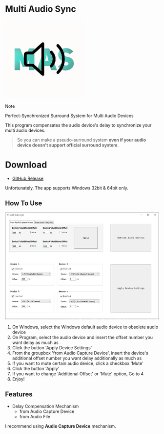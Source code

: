 # Multi Audio Sync
![mas](https://github.com/MineEric64/MultiAudioSync/blob/main/docs/mas.png?raw=true)
 > [!NOTE]
 > Perfect-Synchronized Surround System for Multi Audio Devices

This program compensates the audio device's delay to synchronize your multi audio devices.
> So you can make a pseudo-surround system **even if your audio device doesn't support official surround system.**

# Download
- [GitHub Release](https://github.com/MineEric64/MultiAudioSync/releases/download/v1.0.5/MultiAudioSync.v1.0.5.x64.zip)

Unfortunately, The app supports Windows 32bit & 64bit only.

## How To Use
![image1](https://github.com/MineEric64/MultiAudioSync/blob/main/docs/image1.jpg?raw=true)

1. On Windows, select the Windows default audio device to obsolete audio device
2. On Program, select the audio device and insert the offset number you want delay as much as
3. Click the button 'Apply Device Settings'
4. From the groupbox 'from Audio Capture Device', insert the device's additional offset number you want delay additionally as much as
5. If you want to mute certain audio device, click a checkbox 'Mute'
6. Click the button 'Apply'
7. If you want to change 'Additional Offset' or 'Mute' option, Go to 4
8. Enjoy!

## Features
- Delay Compensation Mechanism
  - from Audio Capture Device
  - from Audio File

I recommend using **Audio Capture Device** mechanism.
